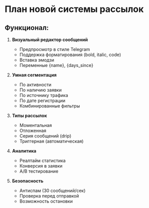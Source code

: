 # План новой системы рассылок

## Функционал:
1. **Визуальный редактор сообщений**
   - Предпросмотр в стиле Telegram
   - Поддержка форматирования (bold, italic, code)
   - Вставка эмодзи
   - Переменные {name}, {days_since}

2. **Умная сегментация**
   - По активности
   - По наличию заявки
   - По источнику трафика
   - По дате регистрации
   - Комбинированные фильтры

3. **Типы рассылок**
   - Моментальная
   - Отложенная
   - Серия сообщений (drip)
   - Триггерная (автоматическая)

4. **Аналитика**
   - Реалтайм статистика
   - Конверсия в заявки
   - A/B тестирование

5. **Безопасность**
   - Антиспам (30 сообщений/сек)
   - Проверка перед отправкой
   - Возможность остановки
